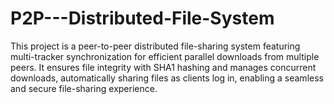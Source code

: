 # P2P---Distributed-File-System
This project is a peer-to-peer distributed file-sharing system featuring multi-tracker synchronization for efficient parallel downloads from multiple peers. It ensures file integrity with SHA1 hashing and manages concurrent downloads, automatically sharing files as clients log in, enabling a seamless and secure file-sharing experience.
